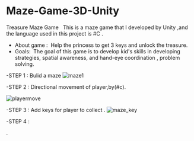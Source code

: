 # Maze-Game-3D-Unity
Treasure Maze Game  
This is a maze game that I developed by Unity ,and the language used in this project is #C .
- About game : 
Help the princess to get 3 keys and unlock the treasure.
- Goals: 
The goal of this game is to develop kid's skills in developing strategies, spatial awareness, and hand-eye coordination , problem solving.

-STEP 1 : Bulid a maze 
![maze1](https://user-images.githubusercontent.com/102240641/180887224-4ed65440-f3d0-4aaf-a685-8e2c68b8898b.png)

-STEP 2 : Directional movement of player,by(#c).

![playermove](https://user-images.githubusercontent.com/102240641/181067458-36cce3d2-27af-4edc-ba72-b3769992a274.gif)

-STEP 3 : Add keys for player to collect .
![maze_key](https://user-images.githubusercontent.com/102240641/181861151-d57366f3-d0b8-41dd-951d-c458de2f657b.png)

-STEP 4 :












.
